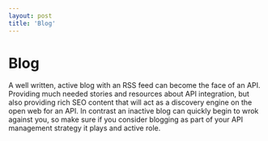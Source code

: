 ```yaml
---
layout: post
title: 'Blog'
---
```

<h1>Blog</h1>
<p>A well written, active blog with an RSS feed can become the face of an API. Providing much needed stories and resources about API integration, but also providing rich SEO content that will act as a discovery engine on the open web for an API. In contrast an inactive blog can quickly begin to wrok against you, so make sure if you consider blogging as part of your API management strategy it plays and active role.</p>